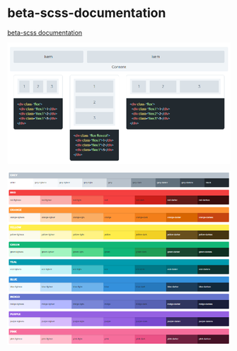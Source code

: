 # beta-scss-documentation

[beta-scss documentation](https://wifsimster.github.io/beta-scss-documentation)

![scheme](https://github.com/Wifsimster/beta-scss-documentation/blob/master/screen-01.png)

![scheme](https://github.com/Wifsimster/beta-scss-documentation/blob/master/screen-02.png)
